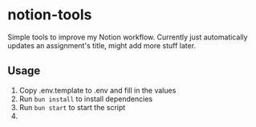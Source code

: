 # notion-tools

Simple tools to improve my Notion workflow. Currently just automatically updates an assignment's title, might add more stuff later.

## Usage

1. Copy .env.template to .env and fill in the values
2. Run `bun install` to install dependencies
3. Run `bun start` to start the script
4. 
